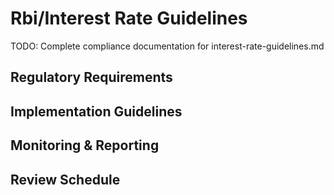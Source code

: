 # Rbi/Interest Rate Guidelines

TODO: Complete compliance documentation for interest-rate-guidelines.md

## Regulatory Requirements

## Implementation Guidelines

## Monitoring & Reporting

## Review Schedule
